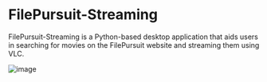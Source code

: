 # FilePursuit-Streaming
FilePursuit-Streaming is a Python-based desktop application that aids users in searching for movies on the FilePursuit website and streaming them using VLC.

![image](https://github.com/Waddenn/FilePursuit-Streaming/assets/115143365/8db87178-e1ac-43d1-b34e-63b4b6bec176)


